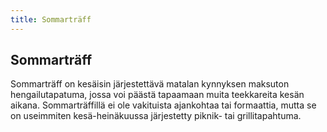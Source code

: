 ```yaml
---
title: Sommarträff
---
```

## Sommarträff

Sommarträff on kesäisin järjestettävä matalan kynnyksen maksuton hengailutapatuma, jossa voi päästä tapaamaan muita teekkareita kesän aikana. Sommarträffillä ei ole vakituista ajankohtaa tai formaattia, mutta se on useimmiten kesä-heinäkuussa järjestetty piknik- tai grillitapahtuma.
